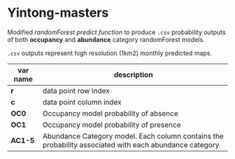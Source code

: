 # Yintong-masters

Modified *randomForest predict function* to produce ```.csv``` probability outputs of both **occupancy** and **abundance** category randomForest models.

```.csv``` outputs represent high resolution (1km2) monthly predicted maps. 

| var name  | description                                                                                            |
|-----------|--------------------------------------------------------------------------------------------------------|
| **r**     | data point row index                                                                                   |
| **c**     | data point column index                                                                                |
| **OC0**   | Occupancy model probability of absence                                                                 |
| **OC1**   | Occupancy model probability of presence                                                                |
| **AC1-5** | Abundance Category model. Each column contains the probability associated with each abundance category |
